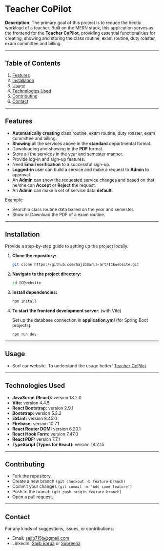 # Teacher CoPilot

**Description**: The primary goal of this project is to reduce the hectic workload of a teacher. Built on the MERN stack, this application serves as the frontend for the **Teacher CoPilot**, providing essential functionalities for creating, showing and storing the class routine, exam routine, duty roaster, exam committee and billing.

---

## Table of Contents
1. [Features](#features)
2. [Installation](#installation)
3. [Usage](#usage)
4. [Technologies Used](#technologies-used)
5. [Contributing](#contributing)
6. [Contact](#contact)

---

## Features
- **Automatically creating** class routine, exam routine, duty roaster, exam committee and billing.
- **Showing** all the services above in the **standard** departmental format.
- Downloading and showing in the **PDF** format.
- Store all the services in the year and semester manner.
- Provide log-in and sign-up features.
- Need **Email verification** to a successful sign-up.
- **Logged-in** user can build a service and make a request to **Admin** to approval.
- An **Admin** can show the requested service changes and based on that he/she can **Accept** or **Reject** the request.
- An **Admin** can make a set of service data **default**.

Example:
- Search a class routine data based on the year and semester.
- Show or Download the PDF of a exam routine.

---

## Installation

Provide a step-by-step guide to setting up the project locally.

1. **Clone the repository:**

   ```bash
   git clone https://github.com/SajibBarua-art/ICEwebsite.git
   ```

2. **Navigate to the project directory:**

   ```bash
   cd ICEwebsite
   ```

3. **Install dependencies:**

   ```bash
   npm install

   ```

4. **To start the frontend development server:** (with Vite)

   Set up the database connection in **application.yml** (for Spring Boot projects):

   ```
   npm run dev
   ```

---

## Usage
   - Surf our website. To understand the usage better! [Teacher CoPilot](https://teachercopilot.netlify.app/)
---

## Technologies Used
- **JavaScript (React):** version 18.2.0
- **Vite:** version 4.4.5
- **React Bootstrap:** version 2.9.1
- **Bootstrap:** version 5.3.2
- **ESLint:** version 8.45.0
- **Firebase:** version 10.7.1
- **React Router DOM:** version 6.20.1
- **React Hook Form:** version 7.47.0
- **React PDF:** version 7.7.1
- **TypeScript (Types for React):** version 18.2.15

---

## Contributing
- Fork the repository.
- Create a new branch ```(git checkout -b feature-branch)```
- Commit your changes ```(git commit -m 'Add some feature')```
- Push to the branch ```(git push origin feature-branch)```
- Open a pull request.

---

## Contact
For any kinds of suggestions, issues, or contributions:
- Email: sajib715b@gmail.com
- LinkedIn: [Sajib Barua](https://www.linkedin.com/in/sajib-barua-475814203) or
            [Subreena](https://www.linkedin.com/in/subreena-264a181b1/)